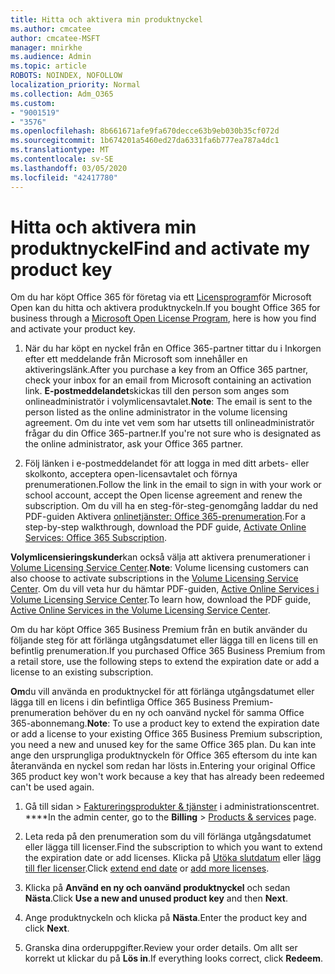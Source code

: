 ```yaml
---
title: Hitta och aktivera min produktnyckel
ms.author: cmcatee
author: cmcatee-MSFT
manager: mnirkhe
ms.audience: Admin
ms.topic: article
ROBOTS: NOINDEX, NOFOLLOW
localization_priority: Normal
ms.collection: Adm_O365
ms.custom:
- "9001519"
- "3576"
ms.openlocfilehash: 8b661671afe9fa670decce63b9eb030b35cf072d
ms.sourcegitcommit: 1b674201a5460ed27da6331fa6b777ea787a4dc1
ms.translationtype: MT
ms.contentlocale: sv-SE
ms.lasthandoff: 03/05/2020
ms.locfileid: "42417780"
---
```

# <a name="find-and-activate-my-product-key"></a><span data-ttu-id="3a628-102">Hitta och aktivera min produktnyckel</span><span class="sxs-lookup"><span data-stu-id="3a628-102">Find and activate my product key</span></span>

<span data-ttu-id="3a628-103">Om du har köpt Office 365 för företag via ett [Licensprogram](https://go.microsoft.com/fwlink/p/?LinkID=613298)för Microsoft Open kan du hitta och aktivera produktnyckeln.</span><span class="sxs-lookup"><span data-stu-id="3a628-103">If you bought Office 365 for business through a [Microsoft Open License Program](https://go.microsoft.com/fwlink/p/?LinkID=613298), here is how you find and activate your product key.</span></span>

1. <span data-ttu-id="3a628-104">När du har köpt en nyckel från en Office 365-partner tittar du i Inkorgen efter ett meddelande från Microsoft som innehåller en aktiveringslänk.</span><span class="sxs-lookup"><span data-stu-id="3a628-104">After you purchase a key from an Office 365 partner, check your inbox for an email from Microsoft containing an activation link.</span></span>  <span data-ttu-id="3a628-105">**E-postmeddelandet**skickas till den person som anges som onlineadministratör i volymlicensavtalet.</span><span class="sxs-lookup"><span data-stu-id="3a628-105">**Note**: The email is sent to the person listed as the online administrator in the volume licensing agreement.</span></span>  <span data-ttu-id="3a628-106">Om du inte vet vem som har utsetts till onlineadministratör frågar du din Office 365-partner.</span><span class="sxs-lookup"><span data-stu-id="3a628-106">If you're not sure who is designated as the online administrator, ask your Office 365 partner.</span></span>

2. <span data-ttu-id="3a628-107">Följ länken i e-postmeddelandet för att logga in med ditt arbets- eller skolkonto, acceptera open-licensavtalet och förnya prenumerationen.</span><span class="sxs-lookup"><span data-stu-id="3a628-107">Follow the link in the email to sign in with your work or school account, accept the Open license agreement and renew the subscription.</span></span>  <span data-ttu-id="3a628-108">Om du vill ha en steg-för-steg-genomgång laddar du ned PDF-guiden Aktivera [onlinetjänster: Office 365-prenumeration](https://go.microsoft.com/fwlink/p/?LinkId=618100).</span><span class="sxs-lookup"><span data-stu-id="3a628-108">For a step-by-step walkthrough, download the PDF guide, [Activate Online Services: Office 365 Subscription](https://go.microsoft.com/fwlink/p/?LinkId=618100).</span></span> 

<span data-ttu-id="3a628-109">**Volymlicensieringskunder**kan också välja att aktivera prenumerationer i [Volume Licensing Service Center](https://go.microsoft.com/fwlink/p/?LinkID=282016).</span><span class="sxs-lookup"><span data-stu-id="3a628-109">**Note**: Volume licensing customers can also choose to activate subscriptions in the [Volume Licensing Service Center](https://go.microsoft.com/fwlink/p/?LinkID=282016).</span></span>  <span data-ttu-id="3a628-110">Om du vill veta hur du hämtar PDF-guiden, [Active Online Services i Volume Licensing Service Center](https://go.microsoft.com/fwlink/p/?LinkId=618096).</span><span class="sxs-lookup"><span data-stu-id="3a628-110">To learn how, download the PDF guide, [Active Online Services in the Volume Licensing Service Center](https://go.microsoft.com/fwlink/p/?LinkId=618096).</span></span>

<span data-ttu-id="3a628-111">Om du har köpt Office 365 Business Premium från en butik använder du följande steg för att förlänga utgångsdatumet eller lägga till en licens till en befintlig prenumeration.</span><span class="sxs-lookup"><span data-stu-id="3a628-111">If you purchased Office 365 Business Premium from a retail store, use the following steps to extend the expiration date or add a license to an existing subscription.</span></span>

<span data-ttu-id="3a628-112">**Om**du vill använda en produktnyckel för att förlänga utgångsdatumet eller lägga till en licens i din befintliga Office 365 Business Premium-prenumeration behöver du en ny och oanvänd nyckel för samma Office 365-abonnemang.</span><span class="sxs-lookup"><span data-stu-id="3a628-112">**Note**: To use a product key to extend the expiration date or add a license to your existing Office 365 Business Premium subscription, you need a new and unused key for the same Office 365 plan.</span></span>  <span data-ttu-id="3a628-113">Du kan inte ange den ursprungliga produktnyckeln för Office 365 eftersom du inte kan återanvända en nyckel som redan har lösts in.</span><span class="sxs-lookup"><span data-stu-id="3a628-113">Entering your original Office 365 product key won't work because a key that has already been redeemed can't be used again.</span></span>

1. <span data-ttu-id="3a628-114">Gå till sidan > [Faktureringsprodukter & tjänster](https://go.microsoft.com/fwlink/p/?linkid=842054) i administrationscentret. \*\*\*\*</span><span class="sxs-lookup"><span data-stu-id="3a628-114">In the admin center, go to the **Billing** > [Products & services](https://go.microsoft.com/fwlink/p/?linkid=842054) page.</span></span>

2. <span data-ttu-id="3a628-115">Leta reda på den prenumeration som du vill förlänga utgångsdatumet eller lägga till licenser.</span><span class="sxs-lookup"><span data-stu-id="3a628-115">Find the subscription to which you want to extend the expiration date or add licenses.</span></span>  <span data-ttu-id="3a628-116">Klicka på [Utöka slutdatum](https://go.microsoft.com/fwlink/p/?linkid=842054) eller [lägg till fler licenser](https://go.microsoft.com/fwlink/p/?linkid=842054).</span><span class="sxs-lookup"><span data-stu-id="3a628-116">Click [extend end date](https://go.microsoft.com/fwlink/p/?linkid=842054) or [add more licenses](https://go.microsoft.com/fwlink/p/?linkid=842054).</span></span>

3. <span data-ttu-id="3a628-117">Klicka på **Använd en ny och oanvänd produktnyckel** och sedan **Nästa**.</span><span class="sxs-lookup"><span data-stu-id="3a628-117">Click **Use a new and unused product key** and then **Next**.</span></span>

4. <span data-ttu-id="3a628-118">Ange produktnyckeln och klicka på **Nästa**.</span><span class="sxs-lookup"><span data-stu-id="3a628-118">Enter the product key and click **Next**.</span></span>

5. <span data-ttu-id="3a628-119">Granska dina orderuppgifter.</span><span class="sxs-lookup"><span data-stu-id="3a628-119">Review your order details.</span></span>  <span data-ttu-id="3a628-120">Om allt ser korrekt ut klickar du på **Lös in**.</span><span class="sxs-lookup"><span data-stu-id="3a628-120">If everything looks correct, click **Redeem**.</span></span>